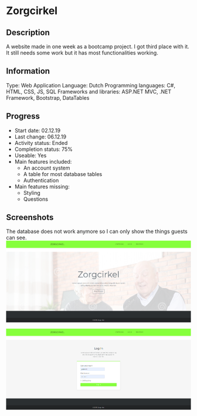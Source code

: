 # Zorgcirkel
 
## Description
A website made in one week as a bootcamp project.
I got third place with it.
It still needs some work but it has most functionalities working.


## Information
Type: Web Application
Language: Dutch
Programming languages: C#, HTML, CSS, JS, SQL
Frameworks and libraries: ASP.NET MVC, .NET Framework, Bootstrap, DataTables


## Progress
- Start date: 02.12.19
- Last change: 06.12.19
- Activity status: Ended
- Completion status: 75%
- Useable: Yes
- Main features included: 
	- An account system
	- A table for most database tables
	- Authentication
- Main features missing: 
	- Styling
	- Questions


## Screenshots
The database does not work anymore so I can only show the things guests can see.
![Home](/Screenshots/Home.png)

![Log In](/Screenshots/Log%20In.png)
